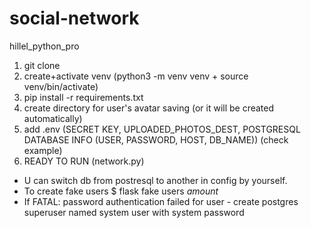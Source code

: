 # social-network
hillel_python_pro
1. git clone
2. create+activate venv (python3 -m venv venv + source venv/bin/activate)
3. pip install -r requirements.txt
4. create directory for user's avatar saving (or it will be created automatically)
5. add .env (SECRET KEY, UPLOADED_PHOTOS_DEST, POSTGRESQL DATABASE INFO (USER, PASSWORD, HOST, DB_NAME)) (check example)
6. READY TO RUN (network.py)

* U can switch db from postresql to another in config by yourself.
* To create fake users $ flask fake users *amount*
* If FATAL:  password authentication failed for user - create postgres superuser named system user with system password
